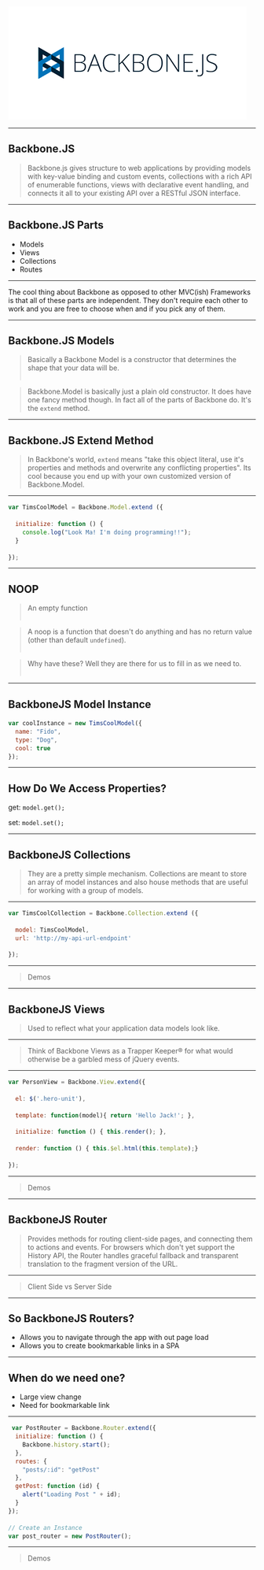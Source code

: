 
![inline](assets/backbone-js.gif)

---

## Backbone.JS

> Backbone.js gives structure to web applications by providing models with key-value binding and custom events, collections with a rich API of enumerable functions, views with declarative event handling, and connects it all to your existing API over a RESTful JSON interface.

---

## Backbone.JS Parts

* Models
* Views
* Collections
* Routes

---

The cool thing about Backbone as opposed to other MVC(ish) Frameworks is that all of these parts are independent. They don't require each other to work and you are free to choose when and if you pick any of them.

---

## Backbone.JS Models

> Basically a Backbone Model is a constructor that determines the shape that your data will be.<br><br>

> Backbone.Model is basically just a plain old constructor. It does have one fancy method though. In fact all of the parts of Backbone do. It's the `extend` method.

---

## Backbone.JS Extend Method

> In Backbone's world, `extend` means "take this object literal, use it's properties and methods and overwrite any conflicting properties". Its cool because you end up with your own customized version of Backbone.Model.

---

```js
var TimsCoolModel = Backbone.Model.extend ({

  initialize: function () {
    console.log("Look Ma! I'm doing programming!!");
  }

});
```

---

## NOOP

> An empty function<br><br>

> A noop is a function that doesn't do anything and has no return value (other than default `undefined`).<br><br>

> Why have these? Well they are there for us to fill in as we need to.<br><br>

---

## BackboneJS Model Instance

```js
var coolInstance = new TimsCoolModel({
  name: "Fido",
  type: "Dog",
  cool: true
});
```

---

## How Do We Access Properties?

get: `model.get();`

set: `model.set();`

---

## BackboneJS Collections

> They are a pretty simple mechanism. Collections are meant to store an array of model instances and also house methods that are useful for working with a group of models.

---

```js
var TimsCoolCollection = Backbone.Collection.extend ({

  model: TimsCoolModel,
  url: 'http://my-api-url-endpoint'

});
```

---


> Demos

---

## BackboneJS Views

> Used to reflect what your application data models look like.

---

> Think of Backbone Views as a Trapper Keeper® for what would otherwise be a garbled mess of jQuery events.

---

```js
var PersonView = Backbone.View.extend({

  el: $('.hero-unit'),

  template: function(model){ return 'Hello Jack!'; },

  initialize: function () { this.render(); },

  render: function () { this.$el.html(this.template);}

});
```

---

> Demos

---

## BackboneJS Router

> Provides methods for routing client-side pages, and connecting them to actions and events. For browsers which don't yet support the History API, the Router handles graceful fallback and transparent translation to the fragment version of the URL.

---

> Client Side vs Server Side 

---

## So BackboneJS Routers?

* Allows you to navigate through the app with out page load
* Allows you to create bookmarkable links in a SPA

---

## When do we need one?

* Large view change
* Need for bookmarkable link

---

```js
 var PostRouter = Backbone.Router.extend({
  initialize: function () {
    Backbone.history.start();
  },
  routes: {
    "posts/:id": "getPost"
  },
  getPost: function (id) {
    alert("Loading Post " + id);
  }
});

// Create an Instance
var post_router = new PostRouter();
```

---

> Demos

